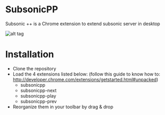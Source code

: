 SubsonicPP
==========

Subsonic ++ is a Chrome extension to extend subsonic server in desktop


![alt tag](https://raw.github.com/XavierBoubert/SubsonicPP/readme/screenshot-1.png)

Installation
==========

- Clone the repository
- Load the 4 extensions listed below: (follow this guide to know how to: http://developer.chrome.com/extensions/getstarted.html#unpacked)
  - subsonicpp
  - subsonicpp-next
  - subsonicpp-play
  - subsonicpp-prev
- Reorganize them in your toolbar by drag & drop